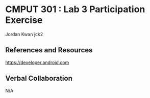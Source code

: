# CMPUT 301 : Lab 3 Participation Exercise

Jordan Kwan jck2

## References and Resources

https://developer.android.com

## Verbal Collaboration

N/A
